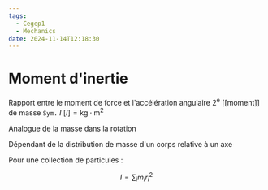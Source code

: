 ```yaml
---
tags:
  - Cegep1
  - Mechanics
date: 2024-11-14T12:18:30
---
```


# Moment d'inertie

Rapport entre le moment de force et l'accélération angulaire
2<sup>e</sup> [[moment]] de masse
`Sym.` $I$
$[I] = \mathrm{kg}\cdot \mathrm{m}^2$

Analogue de la masse dans la rotation

Dépendant de la distribution de masse d'un corps relative à un axe

Pour une collection de particules :

$$
I = \sum_i m_ir_i^2
$$
